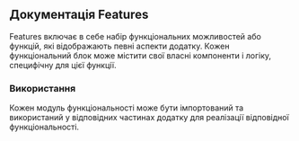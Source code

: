 ## Документація Features

Features включає в себе набір функціональних можливостей або функцій, які відображають певні аспекти додатку. Кожен функціональний блок може містити свої власні компоненти і логіку, специфічну для цієї функції.

### Використання

Кожен модуль функціональності може бути імпортований та використаний у відповідних частинах додатку для реалізації відповідної функціональності.
